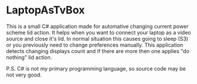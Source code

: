 # LaptopAsTvBox

This is a small C# application made for automative changing current power scheme lid action.
It helps when you want to connect your laptop as a video source and close it's lid.
In normal situation this causes going to sleep (S3) or you previously need to change preferences manually.
This application detects changing displays count and if there are more then one applies
"do nothing" lid action.

P.S. C# is not my primary programming language, so source code may be not very good.
